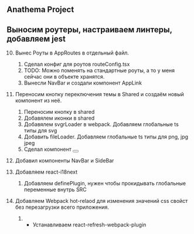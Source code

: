 ## Anathema Project

## Выносим роутеры, настраиваем линтеры, добавляем jest

10. Вынес Роуты в AppRoutes в отдельный файл.

    1. Сделал конфиг для роутов routeConfig.tsx
    2. TODO: Можно поменять на стандартные роуты, а то у меня сейчас они в объекте хранятся.
    3. Вынесли NavBar и создали компонент AppLink

11. Переносим кнопку переключения темы в Shared и создаём новый компонент из неё.

    1. Переносим кнопку в shared
    2. Добавялем иконки в shared
    3. Добавялем svgrLoader в webpack. Добавляем глобальные ts типы для svg
    4. Добавить fileLoader. Добавляем глобальные ts типы для png, jpg jpeg
    5. Сделал компонент <Button />


12. Добавил компоненты NavBar и SideBar

13. Добавляем react-i18next
    
    1. Добавляем definePlugin, нужен чтобы прокидывать глобальные переменные внутрь SRC
    
14. Добавляем Webpack hot-relaod для изменения значений css свойст без перезагрузки всего приложения.
    
    1. + Устанавливаем react-refresh-webpack-plugin